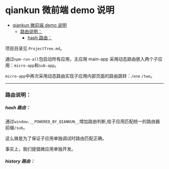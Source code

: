 # qiankun 微前端 demo 说明

- [qiankun 微前端 demo 说明](#qiankun-%E5%BE%AE%E5%89%8D%E7%AB%AF-demo-%E8%AF%B4%E6%98%8E)
    + [路由说明：](#%E8%B7%AF%E7%94%B1%E8%AF%B4%E6%98%8E)
        * [hash 路由：](#hash-%E8%B7%AF%E7%94%B1)

项目目录见 `ProjectTree.md`。

通过`npm-run-all`包启动所有应用，主应用 main-app 采用动态路由嵌入两个子应用：`micro-app`和`sub-app`。

`micro-app`中再次采用动态路由实现子应用内部页面的路由跳转：`/one` `/two`。

---

### 路由说明：



##### hash 路由：

通过`window.__POWERED_BY_QIANKUN__`增加路由判断,给子应用匹配统一的路由器前缀`/sub`。

这么做是为了保证子应用单独调试时路由匹配正确。

事实上，我们提倡微应用单独开发。

##### history 路由：
